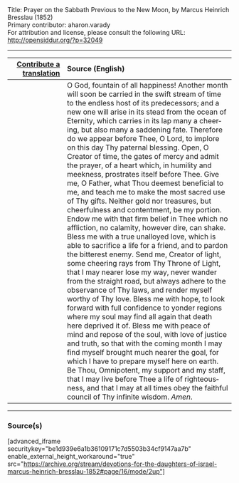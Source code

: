 <html>
<head></head>
<body>
Title: Prayer on the Sabbath Previous to the New Moon, by Marcus Heinrich Bresslau (1852)<br />
Primary contributor: aharon.varady<br />
For attribution and license, please consult the following URL: <a href="http://opensiddur.org/?p=32049">http://opensiddur.org/?p=32049</a>
<p />
<hr />

<table style="margin-left: auto;margin-right: auto;" class="draggable">
<thead><tr><th id="x" style="text-align: right;"><a href="/contributing/upload/">Contribute a translation</a></th><th style="text-align: left;">Source (English)</th></tr></thead>
<tbody>
<tr><td style="vertical-align:top;" width="25%">
<div class="liturgy" lang="he">

</span></div></td>
 
<td style="vertical-align:top;">
<div class="english" lang="en">
O God, fountain of all happiness! Another month will soon be carried in the swift stream of time to the endless host of its predecessors; and a new one will arise in its stead from the ocean of Eternity, which carries in its lap many a cheering, but also many a saddening fate. Therefore do we appear before Thee, O Lord, to implore on this day Thy paternal blessing. Open, O Creator of time, the gates of mercy and admit the prayer, of a heart which, in humility and meekness, prostrates itself before Thee. Give me, O Father, what Thou deemest beneficial to me, and teach me to make the most sacred use of Thy gifts. Neither gold nor treasures, but cheerfulness and contentment, be my portion. Endow me with that firm belief in Thee which no affliction, no calamity, however dire, can shake. Bless me with a true unalloyed love, which is able to sacrifice a life for a friend, and to pardon the bitterest enemy. Send me, Creator of light, some cheering rays from Thy Throne of Light, that I may nearer lose my way, never wander from the straight road, but always adhere to the observance of Thy laws, and render myself worthy of Thy love. Bless me with hope, to look forward with full confidence to yonder regions where my soul may find all again that death here deprived it of. Bless me with peace of mind and repose of the soul, with love of justice and truth, so that with the coming month I may find myself brought much nearer the goal, for which I have to prepare myself here on earth. Be Thou, Omnipotent, my support and my staff, that I may live before Thee a life of righteousness, and that I may at all times obey the faithful council of Thy infinite wisdom. <em>Amen</em>.
</div></td></tr>
</tbody></table>

<hr />

<h3>Source(s)</h3>

[advanced_iframe securitykey="be1d939e6a1b36109171c7d5503b34cf9147aa7b" enable_external_height_workaround="true" src="https://archive.org/stream/devotions-for-the-daughters-of-israel-marcus-heinrich-bresslau-1852#page/16/mode/2up"]

&nbsp;
</body>
</html>